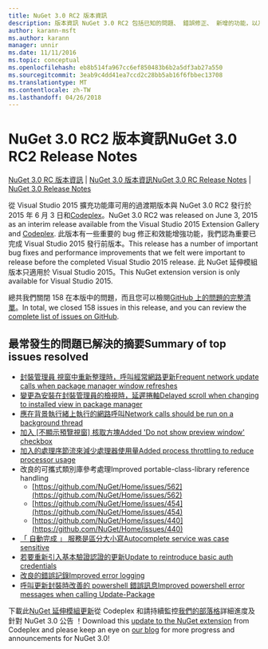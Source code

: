 ```yaml
---
title: NuGet 3.0 RC2 版本資訊
description: 版本資訊 NuGet 3.0 RC2 包括已知的問題、 錯誤修正、 新增的功能，以及 Dcr。
author: karann-msft
ms.author: karann
manager: unnir
ms.date: 11/11/2016
ms.topic: conceptual
ms.openlocfilehash: eb8b514fa967cc6ef850483b6b2a5df3ab27a550
ms.sourcegitcommit: 3eab9c4dd41ea7ccd2c28bb5ab16f6fbbec13708
ms.translationtype: MT
ms.contentlocale: zh-TW
ms.lasthandoff: 04/26/2018
---
```

# <a name="nuget-30-rc2-release-notes"></a><span data-ttu-id="67c8b-103">NuGet 3.0 RC2 版本資訊</span><span class="sxs-lookup"><span data-stu-id="67c8b-103">NuGet 3.0 RC2 Release Notes</span></span>

<span data-ttu-id="67c8b-104">[NuGet 3.0 RC 版本資訊](../release-notes/nuget-3.0-RC.md) | [NuGet 3.0 版本資訊](../release-notes/nuget-3.0.0.md)</span><span class="sxs-lookup"><span data-stu-id="67c8b-104">[NuGet 3.0 RC Release Notes](../release-notes/nuget-3.0-RC.md) | [NuGet 3.0 Release Notes](../release-notes/nuget-3.0.0.md)</span></span>

<span data-ttu-id="67c8b-105">從 Visual Studio 2015 擴充功能庫可用的過渡期版本與 NuGet 3.0 RC2 發行於 2015 年 6 月 3 日和[Codeplex](https://nuget.codeplex.com/releases/view/615507)。</span><span class="sxs-lookup"><span data-stu-id="67c8b-105">NuGet 3.0 RC2 was released on June 3, 2015 as an interim release available from the Visual Studio 2015 Extension Gallery and [Codeplex](https://nuget.codeplex.com/releases/view/615507).</span></span> <span data-ttu-id="67c8b-106">此版本有一些重要的 bug 修正和效能增強功能，我們認為重要已完成 Visual Studio 2015 發行前版本。</span><span class="sxs-lookup"><span data-stu-id="67c8b-106">This release has a number of important bug fixes and performance improvements that we felt were important to release before the completed Visual Studio 2015 release.</span></span> <span data-ttu-id="67c8b-107">此 NuGet 延伸模組版本只適用於 Visual Studio 2015。</span><span class="sxs-lookup"><span data-stu-id="67c8b-107">This NuGet extension version is only available for Visual Studio 2015.</span></span>

<span data-ttu-id="67c8b-108">總共我們關閉 158 在本版中的問題，而且您可以檢閱[GitHub 上的問題的完整清單](https://github.com/NuGet/Home/issues?utf8=%E2%9C%93&q=is%3Aclosed+milestone%3A3.0.0-RTM+sort%3Aupdated-asc+updated%3A%3C%3D2015-06-01)。</span><span class="sxs-lookup"><span data-stu-id="67c8b-108">In total, we closed 158 issues in this release, and you can review the [complete list of issues on GitHub](https://github.com/NuGet/Home/issues?utf8=%E2%9C%93&q=is%3Aclosed+milestone%3A3.0.0-RTM+sort%3Aupdated-asc+updated%3A%3C%3D2015-06-01).</span></span>

## <a name="summary-of-top-issues-resolved"></a><span data-ttu-id="67c8b-109">最常發生的問題已解決的摘要</span><span class="sxs-lookup"><span data-stu-id="67c8b-109">Summary of top issues resolved</span></span>

* [<span data-ttu-id="67c8b-110">封裝管理員 視窗中重新整理時，呼叫經常網路更新</span><span class="sxs-lookup"><span data-stu-id="67c8b-110">Frequent network update calls when package manager window refreshes</span></span>](https://github.com/NuGet/Home/issues/515)
* [<span data-ttu-id="67c8b-111">變更為安裝在封裝管理員的檢視時，延遲捲軸</span><span class="sxs-lookup"><span data-stu-id="67c8b-111">Delayed scroll when changing to installed view in package manager</span></span>](https://github.com/NuGet/Home/issues/519)
* [<span data-ttu-id="67c8b-112">應在背景執行緒上執行的網路呼叫</span><span class="sxs-lookup"><span data-stu-id="67c8b-112">Network calls should be run on a background thread</span></span>](https://github.com/NuGet/Home/issues/516)
* <span data-ttu-id="67c8b-113">[加入 [不顯示預覽視窗] 核取方塊](https://github.com/NuGet/Home/issues/566)</span><span class="sxs-lookup"><span data-stu-id="67c8b-113">[Added 'Do not show preview window' checkbox](https://github.com/NuGet/Home/issues/566)</span></span>
* [<span data-ttu-id="67c8b-114">加入的處理序節流來減少處理器使用量</span><span class="sxs-lookup"><span data-stu-id="67c8b-114">Added process throttling to reduce processor usage</span></span>](https://github.com/NuGet/Home/issues/356)
* <span data-ttu-id="67c8b-115">改良的可攜式類別庫參考處理</span><span class="sxs-lookup"><span data-stu-id="67c8b-115">Improved portable-class-library reference handling</span></span>
    * [https://github.com/NuGet/Home/issues/562](https://github.com/NuGet/Home/issues/562)
    * [https://github.com/NuGet/Home/issues/454](https://github.com/NuGet/Home/issues/454)
    * [https://github.com/NuGet/Home/issues/440](https://github.com/NuGet/Home/issues/440)
* [<span data-ttu-id="67c8b-116">「 自動完成 」 服務是區分大小寫</span><span class="sxs-lookup"><span data-stu-id="67c8b-116">Autocomplete service was case sensitive</span></span>](https://github.com/NuGet/Home/issues/198)
* [<span data-ttu-id="67c8b-117">若要重新引入基本驗證認證的更新</span><span class="sxs-lookup"><span data-stu-id="67c8b-117">Update to reintroduce basic auth credentials</span></span>](https://github.com/NuGet/Home/issues/456)
* [<span data-ttu-id="67c8b-118">改良的錯誤記錄</span><span class="sxs-lookup"><span data-stu-id="67c8b-118">Improved error logging</span></span>](https://github.com/NuGet/Home/issues/407)
* [<span data-ttu-id="67c8b-119">呼叫更新封裝時改善的 powershell 錯誤訊息</span><span class="sxs-lookup"><span data-stu-id="67c8b-119">Improved powershell error messages when calling Update-Package</span></span>](https://github.com/NuGet/Home/issues/5)

<span data-ttu-id="67c8b-120">下載此[NuGet 延伸模組更新](https://nuget.codeplex.com/releases/view/615507)從 Codeplex 和請持續監控[我們的部落格](http://blog.nuget.org)詳細進度及針對 NuGet 3.0 公告 ！</span><span class="sxs-lookup"><span data-stu-id="67c8b-120">Download this [update to the NuGet extension](https://nuget.codeplex.com/releases/view/615507) from Codeplex and please keep an eye on [our blog](http://blog.nuget.org) for more progress and announcements for NuGet 3.0!</span></span>